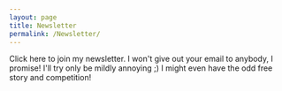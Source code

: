 ```yaml
---
layout: page
title: Newsletter
permalink: /Newsletter/
---
```



Click here to join my newsletter. I won't give out your email to anybody, I promise! I'll try only be mildly annoying ;) I might even have the odd free story and competition!

<script id="mcjs">!function(c,h,i,m,p){m=c.createElement(h),p=c.getElementsByTagName(h)[0],m.async=1,m.src=i,p.parentNode.insertBefore(m,p)}(document,"script","https://chimpstatic.com/mcjs-connected/js/users/08ccceb6745aef7df80a2c5ab/1652b5a259212d3b5e041666f.js");</script>
